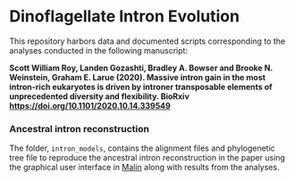 # Dinoflagellate Intron Evolution

This repository harbors data and documented scripts corresponding to the analyses conducted in the following manuscript:


**Scott William Roy, Landen Gozashti, Bradley A. Bowser and Brooke N. Weinstein, Graham E. Larue (2020). Massive intron gain in the most intron-rich eukaryotes is driven by introner transposable elements of unprecedented diversity and flexibility. BioRxiv https://doi.org/10.1101/2020.10.14.339549**


### Ancestral intron reconstruction

The folder, `intron_models`, contains the alignment files and phylogenetic tree file to reproduce the ancestral intron reconstruction in the paper using the graphical user interface in [Malin](http://www.iro.umontreal.ca/~csuros/introns/malin/) along with results from the analyses.


